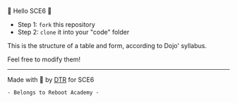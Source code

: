 🚀 Hello SCE6 🚀

- Step 1: `fork` this repository
- Step 2: `clone` it into your "code" folder

This is the structure of a table and form, according to Dojo' syllabus. 

Feel free to modify them!

______
Made with 🩷 by [DTR](https://github.com/tabraue) for SCE6

    - Belongs to Reboot Academy -
